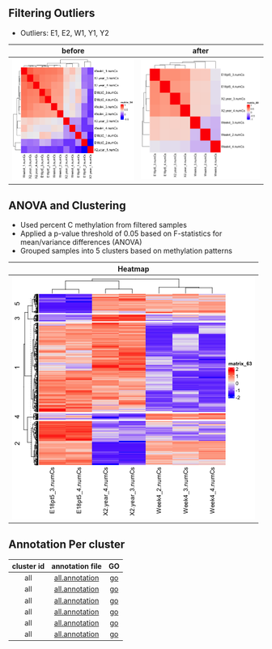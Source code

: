 

## Filtering Outliers 
- Outliers: E1, E2, W1, Y1, Y2

| before | after |
| :-: | :-: |
| ![sample_correlation](merged_anova_pval005_cor.png ) | ![filtered_correlation]( filtered_anova_cor.png ) |

## ANOVA and Clustering
- Used percent C methylation from filtered samples
- Applied a p-value threshold of 0.05 based on F-statistics for mean/variance differences (ANOVA)
- Grouped samples into 5 clusters based on methylation patterns

| Heatmap |
| :-: | 
|  ![filtered_heatmap]( filtered_anova_heatmap.png ) |


## Annotation Per cluster

| cluster id | annotation file | GO |
| :-: | :-: | :-: |
| all | [all.annotation](filtered_anova_anno.tsv) | [go](https://raw.githack.com/hmgene/emseq/blob/main/results/2025-04-11/filtered_anova_anno_go/geneOntology.html) |
| all | [all.annotation](filtered_anova_cluster1_anno.tsv) | [go](https://raw.githack.com/hmgene/emseq/blob/main/results/2025-04-11/filtered_anova_cluster1_anno_go/geneOntology.html) |
| all | [all.annotation](filtered_anova_cluster2_anno.tsv) | [go](https://raw.githack.com/hmgene/emseq/blob/main/results/2025-04-11/filtered_anova_cluster2_anno_go/geneOntology.html) |
| all | [all.annotation](filtered_anova_cluster3_anno.tsv) | [go](https://raw.githack.com/hmgene/emseq/blob/main/results/2025-04-11/filtered_anova_cluster3_anno_go/geneOntology.html) |
| all | [all.annotation](filtered_anova_cluster4_anno.tsv) | [go](https://raw.githack.com/hmgene/emseq/blob/main/results/2025-04-11/filtered_anova_cluster4_anno_go/geneOntology.html) |
| all | [all.annotation](filtered_anova_cluster5_anno.tsv) | [go](https://raw.githack.com/hmgene/emseq/blob/main/results/2025-04-11/filtered_anova_cluster5_anno_go/geneOntology.html) |
